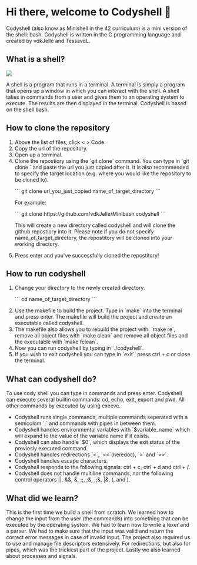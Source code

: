 <div class="welcome">
  <h1>Hi there, welcome to Codyshell 👋</h1>
  <subtitle>Codyshell (also know as Minishell in the 42 curriculum) is a mini version of the shell: bash.
  Codyshell is written in the C programming language and created by vdkJelle and TessavdL.</subtitle>
</div>
<div class="shell">
  <h2>What is a shell?</h2>
  <img src="https://i0.wp.com/matt.might.net/articles/bash-by-example/images/bash-shell.png" />
  <p>A shell is a program that runs in a terminal. A terminal is simply a program that opens up a window in which you can interact with the shell. A shell
    takes in commands from a user and gives them to an operating system to execute. The results are then displayed in the terminal. Codyshell is based on the shell bash.</p>
</div>
<div class="clone">
  <h2>How to clone the repository</h2>
  <ol>
    <li>Above the list of files, click < > Code.</li>
    <li>Copy the url of the repository.</li>
    <li>Open up a terminal.</li>
    <li>Clone the repostiory using the `git clone` command. You can type in `git clone ` and paste the url you just copied after it. It is also recommended to specify the target location (e.g. where you would like the repository to be cloned to).
      <p>
        ```
        git clone url_you_just_copied name_of_target_directory
        ```
      </p>
      <p>For example:</p>
      <p>
      ```
      git clone https://github.com/vdkJelle/Minibash codyshell
      ```
      </p>
      <p>This will create a new directory called codyshell and will clone the github repostiory into it. Please note if you do not specify name_of_target_directory, the repostitory will be cloned into your working directory.</p>
    </li>
    <li>Press enter and you've successfully cloned the repostitory!</li>
  </ol>
</div>
<div class="run">
  <h2>How to run codyshell</h2>
  <ol>
    <li>Change your directory to the newly created directory.
      <p>
        ```
        cd name_of_target_directory
        ```
      </p>
    </li>
    <li>Use the makefile to build the project. Type in `make` into the terminal and press enter. The makefile will build the project and create an executable called codyshell.</li>
    <li>The makefile also allows you to rebuild the project with: `make re`, remove all object files with `make clean` and remove all object files and the executable with `make fclean`.</li>
    <li>Now you can run codyshell by typing in `./codyshell`.</li>
    <li>If you wish to exit codyshell you can type in `exit`, press ctrl + c or close the terminal.</li>
  </ol>
</div>
<div class="commands">
  <h2>What can codyshell do?</h2>
  <p>To use cody shell you can type in commands and press enter. Codyshell can execute several builtin commands: cd, echo, exit, export and pwd. All other commands by executed by using execve.</p>
  <ul>
    <li>Codyshell runs single commands, multiple commands seperated with a semicolom `;` and commands with pipes in between them.</li>
    <li>Codyshell handles environmental variables with `$variable_name` which will expand to the value of the variable name if it exists.</li>
    <li>Codyshell can also handle `$0`, which displays the exit status of the previosly executed command.</li>
    <li>Codyshell handles redirections `<`, `<<`(heredoc), `>` and `>>`.</li>
    <li>Codyshell handles escape characters.</li>
    <li>Codyshell responds to the following signals: ctrl + c, ctrl + d and ctrl + /.</li>
    <li>Codyshell does not handle multiline commands, nor the following control operators ||, &&, &, ;;, ;&, ;;&, |&, (, and ).</li>
  </ul>
</div>
<div class="learning_objectives">
  <h2>What did we learn?</h2>
  <p>This is the first time we build a shell from scratch. We learned how to change the input from the user (the commands) into something that can be executed by the operating system. We had to learn how to write a lexer and a parser. We had to make sure that the input was valid and return the correct error messages in case of invalid input. The project also required us to use and manage file descriptors extensively. For redirections, but also for pipes, which was the trickiest part of the project. Lastly we also learned about processes and signals.</p>
</div>
